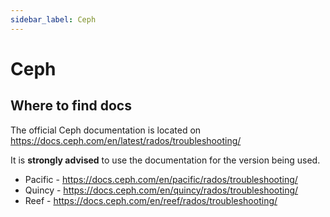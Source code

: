 ```yaml
---
sidebar_label: Ceph
---
```


# Ceph

## Where to find docs

The official Ceph documentation is located on https://docs.ceph.com/en/latest/rados/troubleshooting/

It is **strongly advised** to use the documentation for the version being used.

* Pacific - https://docs.ceph.com/en/pacific/rados/troubleshooting/
* Quincy - https://docs.ceph.com/en/quincy/rados/troubleshooting/
* Reef - https://docs.ceph.com/en/reef/rados/troubleshooting/
